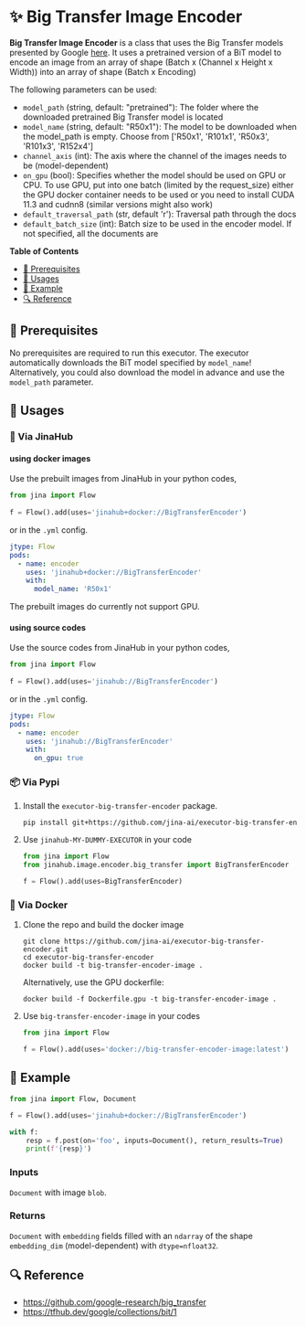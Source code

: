 # ✨ Big Transfer Image Encoder

**Big Transfer Image Encoder** is a class that uses the Big Transfer models presented by Google [here]((https://github.com/google-research/big_transfer)).
It uses a pretrained version of a BiT model to encode an image from an array of shape 
(Batch x (Channel x Height x Width)) into an array of shape (Batch x Encoding) 

The following parameters can be used:

- `model_path` (string, default: "pretrained"): The folder where the downloaded pretrained Big Transfer model is located
- `model_name` (string, default: "R50x1"): The model to be downloaded when the model_path is empty. Choose from ['R50x1', 'R101x1', 'R50x3', 'R101x3', 'R152x4']
- `channel_axis` (int): The axis where the channel of the images needs to be (model-dependent)
- `on_gpu` (bool): Specifies whether the model should be used on GPU or CPU. To use GPU,
  put into one batch (limited by the request_size)
  either the GPU docker container needs to be used or you need to install CUDA 11.3 and cudnn8 (similar versions might also work)
- `default_traversal_path` (str, default 'r'): Traversal path through the docs
- `default_batch_size` (int): Batch size to be used in the encoder model. If not specified, all the documents are
 

<!-- START doctoc generated TOC please keep comment here to allow auto update -->
<!-- DON'T EDIT THIS SECTION, INSTEAD RE-RUN doctoc TO UPDATE -->
**Table of Contents**

- [🌱 Prerequisites](#-prerequisites)
- [🚀 Usages](#-usages)
- [🎉️ Example](#%EF%B8%8F-example)
- [🔍️ Reference](#%EF%B8%8F-reference)

<!-- END doctoc generated TOC please keep comment here to allow auto update -->

## 🌱 Prerequisites

No prerequisites are required to run this executor. The executor automatically
downloads the BiT model specified by `model_name`! Alternatively, you could also 
download the model in advance and use the `model_path` parameter.

## 🚀 Usages

### 🚚 Via JinaHub

#### using docker images
Use the prebuilt images from JinaHub in your python codes, 

```python
from jina import Flow
	
f = Flow().add(uses='jinahub+docker://BigTransferEncoder')
```

or in the `.yml` config.
	
```yaml
jtype: Flow
pods:
  - name: encoder
    uses: 'jinahub+docker://BigTransferEncoder'
    with: 
      model_name: 'R50x1'
```
The prebuilt images do currently not support GPU.  

#### using source codes
Use the source codes from JinaHub in your python codes,

```python
from jina import Flow
	
f = Flow().add(uses='jinahub://BigTransferEncoder')
```

or in the `.yml` config.

```yaml
jtype: Flow
pods:
  - name: encoder
    uses: 'jinahub://BigTransferEncoder'
    with:
      on_gpu: true
```


### 📦️ Via Pypi

1. Install the `executor-big-transfer-encoder` package.

	```bash
	pip install git+https://github.com/jina-ai/executor-big-transfer-encoder.git
	```

1. Use `jinahub-MY-DUMMY-EXECUTOR` in your code

	```python
	from jina import Flow
	from jinahub.image.encoder.big_transfer import BigTransferEncoder
	
	f = Flow().add(uses=BigTransferEncoder)
	```


### 🐳 Via Docker

1. Clone the repo and build the docker image

	```shell
	git clone https://github.com/jina-ai/executor-big-transfer-encoder.git
	cd executor-big-transfer-encoder
	docker build -t big-transfer-encoder-image .
	```
    Alternatively, use the GPU dockerfile:
    ```shell  
	docker build -f Dockerfile.gpu -t big-transfer-encoder-image .
    ```

1. Use `big-transfer-encoder-image` in your codes

	```python
	from jina import Flow
	
	f = Flow().add(uses='docker://big-transfer-encoder-image:latest')
	```
	

## 🎉️ Example 


```python
from jina import Flow, Document

f = Flow().add(uses='jinahub+docker://BigTransferEncoder')

with f:
    resp = f.post(on='foo', inputs=Document(), return_results=True)
	print(f'{resp}')
```

### Inputs 

`Document` with image `blob`.

### Returns

`Document` with `embedding` fields filled with an `ndarray` of the shape `embedding_dim` (model-dependent) with `dtype=nfloat32`.


## 🔍️ Reference
- https://github.com/google-research/big_transfer
- https://tfhub.dev/google/collections/bit/1